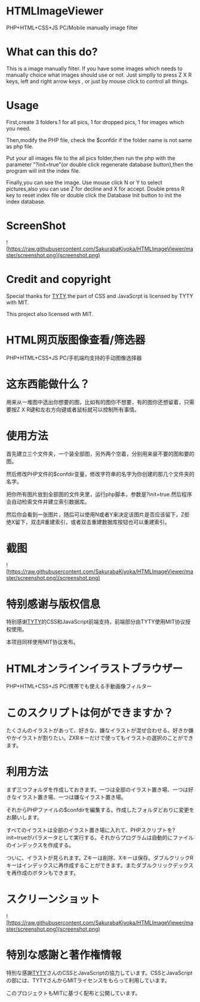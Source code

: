 # HTMLImageViewer
PHP+HTML+CSS+JS PC/Mobile manually image filter

# What can this do?

This is a image manually filter. If you have some images which needs to manually choice what images should use or not. Just simplly to press Z X R keys, left and right arrow keys , or just by mouse click to control all things.

# Usage

First,create 3 folders.1 for all pics, 1 for dropped pics, 1 for images which you need.

Then,modify the PHP file, check the $confdir if the folder name is not same as php file.

Put your all images file to the all pics folder,then run the php with the parameter "?init=true"(or double click regenerate database button),then the program will init the index file.

Finally,you can see the image. Use mouse click N or Y to select pictures,also you can use Z for decline and X for accept. Double press R key to reset index file or double click the Database Init button to init the index database.

# ScreenShot
![https://raw.githubusercontent.com/SakurabaKiyoka/HTMLImageViewer/master/screenshot.png](screenshot.png)

# Credit and copyright
Special thanks for <a href="https://github.com/tongyuantongyu">TYTY</a>.the part of CSS and JavaScrpt is licensed by TYTY with MIT.

This project also licensed with MIT.


# HTML网页版图像查看/筛选器
PHP+HTML+CSS+JS PC/手机端均支持的手动图像选择器

# 这东西能做什么？

用来从一堆图中选出你想要的图，比如有的图你不想要，有的图你还想留着，只需要按Z X R键和左右方向键或者鼠标就可以控制所有事情。

# 使用方法

首先建立三个文件夹，一个装全部图，另外两个空着，分别用来装不要的图和要的图。

然后修改PHP文件的$confdir变量，修改字符串的名字为你创建的那几个文件夹的名字。

把你所有图片放到全部图的文件夹里，运行php脚本，参数是?init=true.然后程序会自动检索文件并建立索引数据库。

然后你会看到一张图片，随后可以使用N或者Y来决定该图片是否应该留下，Z拒绝X留下，双击R重建索引，或者双击重建数据库按钮也可以重建索引。


# 截图
![https://raw.githubusercontent.com/SakurabaKiyoka/HTMLImageViewer/master/screenshot.png](screenshot.png)

# 特别感谢与版权信息
特别感谢<a href="https://github.com/tongyuantongyu">TYTY</a>的CSS和JavaScript前端支持，前端部分由TYTY使用MIT协议授权使用。

本项目同样使用MIT协议发布。


# HTMLオンラインイラストブラウザー
PHP+HTML+CSS+JS PC/携帯でも使える手動画像フィルター

# このスクリプトは何ができますか？

たくさんのイラストがあって、好きな、嫌なイラストが混ぜ合わせる。好きか嫌やかイラストが割りたい。ZXRキーだけで使ってもイラストの選択のことができます。

# 利用方法

まず三つフォルダを作成しておきます。一つは全部のイラスト置き場、一つは好きなイラスト置き場、一つは嫌なイラスト置き場。

それからPHPファイルの$confdirを編集する。作成したフォルダどおりに変更をお願いします。

すべてのイラストは全部のイラスト置き場に入れて、PHPスクリプトを?init=trueがパラメータとして実行する。それからプログラムは自動的にファイルのインデックスを作成する。

ついに、イラストが見られます。Zキーは削除、Xキーは保存。ダブルクリックRキーはインデックスに再作成することができます。またダブルクリックデックスを再作成のボタンもできます。

# スクリーンショット
![https://raw.githubusercontent.com/SakurabaKiyoka/HTMLImageViewer/master/screenshot.png](screenshot.png)

# 特別な感謝と著作権情報
特別な感謝<a href="https://github.com/tongyuantongyu">TYTY</a>さんのCSSとJavaScriptの協力しています。CSSとJavaScriptの部には、TYTYさんからMITライセンスをもらって利用しています。

このプロジェクトもMITに基づく配布と公開しています。
